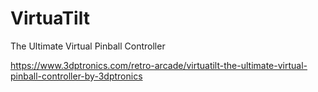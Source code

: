 # VirtuaTilt
The Ultimate Virtual Pinball Controller

https://www.3dptronics.com/retro-arcade/virtuatilt-the-ultimate-virtual-pinball-controller-by-3dptronics

